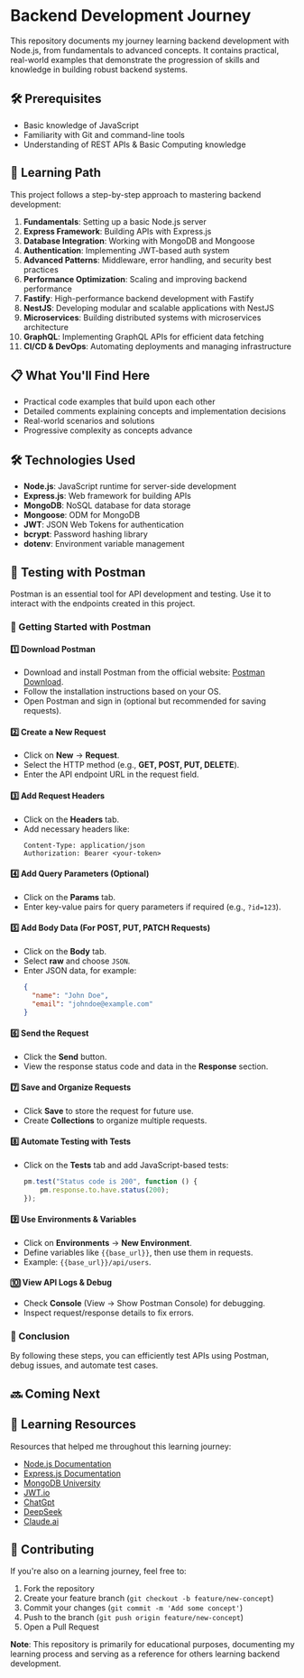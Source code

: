 # Backend Development Journey

This repository documents my journey learning backend development with Node.js, from fundamentals to advanced concepts. It contains practical, real-world examples that demonstrate the progression of skills and knowledge in building robust backend systems.

## 🛠 Prerequisites
- Basic knowledge of JavaScript
- Familiarity with Git and command-line tools
- Understanding of REST APIs & Basic Computing knowledge

## 🚀 Learning Path

This project follows a step-by-step approach to mastering backend development:

1. **Fundamentals**: Setting up a basic Node.js server
2. **Express Framework**: Building APIs with Express.js
3. **Database Integration**: Working with MongoDB and Mongoose
4. **Authentication**: Implementing JWT-based auth system
5. **Advanced Patterns**: Middleware, error handling, and security best practices
6. **Performance Optimization**: Scaling and improving backend performance
7. **Fastify**: High-performance backend development with Fastify
8. **NestJS**: Developing modular and scalable applications with NestJS
9. **Microservices**: Building distributed systems with microservices architecture
10. **GraphQL**: Implementing GraphQL APIs for efficient data fetching
11. **CI/CD & DevOps**: Automating deployments and managing infrastructure


## 📋 What You'll Find Here

- Practical code examples that build upon each other
- Detailed comments explaining concepts and implementation decisions
- Real-world scenarios and solutions
- Progressive complexity as concepts advance

## 🛠️ Technologies Used

- **Node.js**: JavaScript runtime for server-side development
- **Express.js**: Web framework for building APIs
- **MongoDB**: NoSQL database for data storage
- **Mongoose**: ODM for MongoDB
- **JWT**: JSON Web Tokens for authentication
- **bcrypt**: Password hashing library
- **dotenv**: Environment variable management

## 🧪 Testing with Postman
Postman is an essential tool for API development and testing. Use it to interact with the endpoints created in this project.

### 🚀 Getting Started with Postman
#### 1️⃣ Download Postman
- Download and install Postman from the official website: [Postman Download](https://www.postman.com/downloads/).
- Follow the installation instructions based on your OS.
- Open Postman and sign in (optional but recommended for saving requests).

#### 2️⃣ Create a New Request
- Click on **New** → **Request**.
- Select the HTTP method (e.g., **GET, POST, PUT, DELETE**).
- Enter the API endpoint URL in the request field.

#### 3️⃣ Add Request Headers
- Click on the **Headers** tab.
- Add necessary headers like:
  ```
  Content-Type: application/json
  Authorization: Bearer <your-token>
  ```

#### 4️⃣ Add Query Parameters (Optional)
- Click on the **Params** tab.
- Enter key-value pairs for query parameters if required (e.g., `?id=123`).

#### 5️⃣ Add Body Data (For POST, PUT, PATCH Requests)
- Click on the **Body** tab.
- Select **raw** and choose `JSON`.
- Enter JSON data, for example:
  ```json
  {
    "name": "John Doe",
    "email": "johndoe@example.com"
  }
  ```

#### 6️⃣ Send the Request
- Click the **Send** button.
- View the response status code and data in the **Response** section.

#### 7️⃣ Save and Organize Requests
- Click **Save** to store the request for future use.
- Create **Collections** to organize multiple requests.

#### 8️⃣ Automate Testing with Tests
- Click on the **Tests** tab and add JavaScript-based tests:
  ```js
  pm.test("Status code is 200", function () {
      pm.response.to.have.status(200);
  });
  ```

#### 9️⃣ Use Environments & Variables
- Click on **Environments** → **New Environment**.
- Define variables like `{{base_url}}`, then use them in requests.
- Example: `{{base_url}}/api/users`.

#### 🔟 View API Logs & Debug
- Check **Console** (View → Show Postman Console) for debugging.
- Inspect request/response details to fix errors.

### 🎯 Conclusion
By following these steps, you can efficiently test APIs using Postman, debug issues, and automate test cases.


## 🔜 Coming Next


## 📖 Learning Resources

Resources that helped me throughout this learning journey:

- [Node.js Documentation](https://nodejs.org/en/docs/)
- [Express.js Documentation](https://expressjs.com/)
- [MongoDB University](https://university.mongodb.com/)
- [JWT.io](https://jwt.io/)
- [ChatGpt](https://chatgpt.com/)
- [DeepSeek](https://chat.deepseek.com/)
- [Claude.ai](https://claude.ai/)

## 🤝 Contributing

If you're also on a learning journey, feel free to:

1. Fork the repository
2. Create your feature branch (`git checkout -b feature/new-concept`)
3. Commit your changes (`git commit -m 'Add some concept'`)
4. Push to the branch (`git push origin feature/new-concept`)
5. Open a Pull Request


**Note**: This repository is primarily for educational purposes, documenting my learning process and serving as a reference for others learning backend development.
